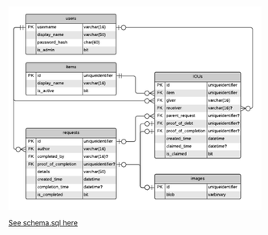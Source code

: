 ![Entity Relationship Diagram](./erd.png "Entity Relationship Diagram")

[See schema.sql here](./schema.sql)